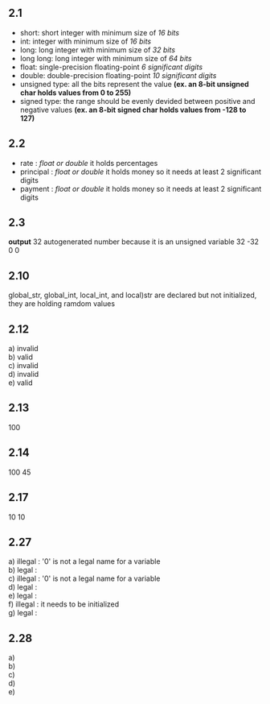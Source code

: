 ## 2.1<br>
- short: short integer with minimum size of *16 bits*
- int: integer with minimum size of *16 bits*
- long: long integer with minimum size of *32 bits*
- long long: long integer with minimum size of *64 bits*
- float: single-precision floating-point *6 significant digits*
- double: double-precision floating-point *10 significant digits*
- unsigned type: all the bits represent the value **(ex. an 8-bit unsigned char holds values from 0 to 255)**
- signed type: the range should be evenly devided between positive and negative values **(ex. an 8-bit signed char holds values from -128 to 127)**

## 2.2<br>
- rate : *float or double* it holds percentages
- principal : *float or double* it holds money so it needs at least 2 significant digits
- payment : *float or double* it holds money so it needs at least 2 significant digits

## 2.3<br>
**output**
32
autogenerated number because it is an unsigned variable
32
-32
0
0

## 2.10<br>
global_str, global_int, local_int, and local)str are declared but not initialized, they are holding ramdom values

## 2.12<br>
a) invalid<br>
b) valid<br>
c) invalid<br>
d) invalid<br>
e) valid<br>

## 2.13<br>
100

## 2.14<br>
100 45

## 2.17<br>
10 10

## 2.27<br>
a) illegal : '0' is not a legal name for a variable<br>
b) legal : <br>
c) illegal : '0' is not a legal name for a variable<br>
d) legal : <br>
e) legal : <br>
f) illegal : it needs to be initialized<br>
g) legal : <br>

## 2.28<br>
a) <br>
b) <br>
c) <br>
d) <br>
e) <br>

